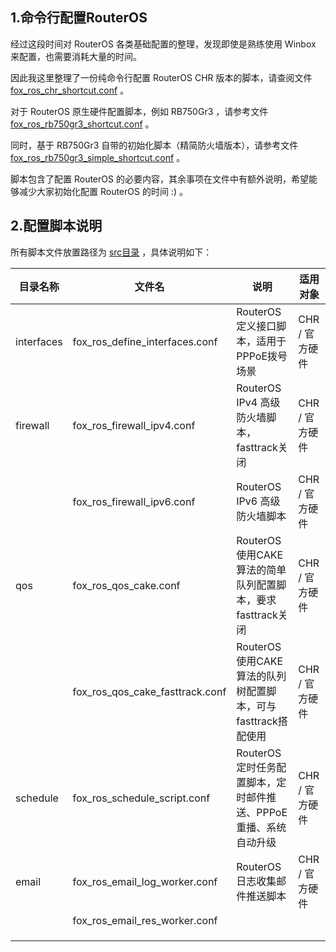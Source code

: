 ## 1.命令行配置RouterOS

经过这段时间对 RouterOS 各类基础配置的整理，发现即使是熟练使用 Winbox 来配置，也需要消耗大量的时间。  

因此我这里整理了一份纯命令行配置 RouterOS CHR 版本的脚本，请查阅文件 [fox_ros_chr_shortcut.conf](./src/shortcut/fox_ros_chr_shortcut.conf) 。  

对于 RouterOS 原生硬件配置脚本，例如 RB750Gr3 ，请参考文件 [fox_ros_rb750gr3_shortcut.conf](./src/shortcut/fox_ros_rb750gr3_shortcut.conf) 。  

同时，基于 RB750Gr3 自带的初始化脚本（精简防火墙版本），请参考文件 [fox_ros_rb750gr3_simple_shortcut.conf](./src/shortcut/fox_ros_rb750gr3_simple_shortcut.conf) 。  

脚本包含了配置 RouterOS 的必要内容，其余事项在文件中有额外说明，希望能够减少大家初始化配置 RouterOS 的时间 :) 。  

## 2.配置脚本说明

所有脚本文件放置路径为 [src目录](./src) ，具体说明如下：  

|目录名称|文件名|说明|适用对象|
|--|--|--|--|
|interfaces|fox_ros_define_interfaces.conf|RouterOS 定义接口脚本，适用于PPPoE拨号场景|CHR / 官方硬件|
|firewall|fox_ros_firewall_ipv4.conf|RouterOS IPv4 高级防火墙脚本，fasttrack关闭|CHR / 官方硬件|
||fox_ros_firewall_ipv6.conf|RouterOS IPv6 高级防火墙脚本|CHR / 官方硬件|
|qos|fox_ros_qos_cake.conf|RouterOS 使用CAKE算法的简单队列配置脚本，要求fasttrack关闭|CHR / 官方硬件|
||fox_ros_qos_cake_fasttrack.conf|RouterOS 使用CAKE算法的队列树配置脚本，可与fasttrack搭配使用|CHR / 官方硬件|
|schedule|fox_ros_schedule_script.conf|RouterOS 定时任务配置脚本，定时邮件推送、PPPoE重播、系统自动升级|CHR / 官方硬件|
|email|fox_ros_email_log_worker.conf|RouterOS 日志收集邮件推送脚本|CHR / 官方硬件|
||fox_ros_email_res_worker.conf|||
|||||
|||||
|||||

